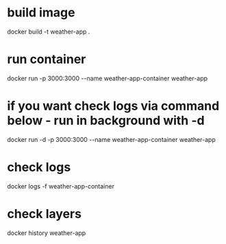 # build image
docker build -t weather-app .

# run container
docker run -p 3000:3000 --name weather-app-container weather-app

# if you want check logs via command below - run in background with -d
docker run -d -p 3000:3000 --name weather-app-container weather-app

# check logs 
docker logs -f weather-app-container

# check layers
docker history weather-app

